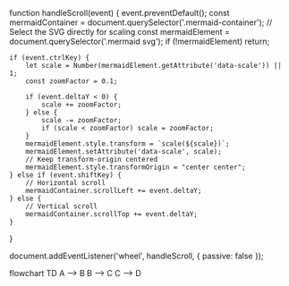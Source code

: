 function handleScroll(event) {
    event.preventDefault();
    const mermaidContainer = document.querySelector('.mermaid-container');
    // Select the SVG directly for scaling
    const mermaidElement = document.querySelector('.mermaid svg'); 
    if (!mermaidElement) return;

    if (event.ctrlKey) {
        let scale = Number(mermaidElement.getAttribute('data-scale')) || 1;
        const zoomFactor = 0.1;

        if (event.deltaY < 0) {
            scale += zoomFactor;
        } else {
            scale -= zoomFactor;
            if (scale < zoomFactor) scale = zoomFactor;
        }
        mermaidElement.style.transform = `scale(${scale})`;
        mermaidElement.setAttribute('data-scale', scale);
        // Keep transform-origin centered
        mermaidElement.style.transformOrigin = "center center";
    } else if (event.shiftKey) {
        // Horizontal scroll
        mermaidContainer.scrollLeft += event.deltaY;
    } else {
        // Vertical scroll
        mermaidContainer.scrollTop += event.deltaY;
    }
}

document.addEventListener('wheel', handleScroll, { passive: false });




<div class="mermaid-container" style="overflow: auto; width: 100%; max-width: 800px; height: 500px;">
  <div class="mermaid">
    flowchart TD
      A --> B
      B --> C
      C --> D
  </div>
</div>
